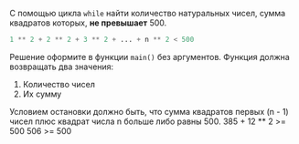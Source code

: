 С помощью цикла `while` найти количество натуральных чисел, 
сумма квадратов которых, **не превышает** 500.
```python
1 ** 2 + 2 ** 2 + 3 ** 2 + ... + n ** 2 < 500
```

Решение оформите в функции `main()` без аргументов.
Функция должна возвращать два значения:
1. Количество чисел
2. Их сумму

<div class="hint">
  Условием остановки должно быть, что сумма квадратов первых (n - 1) чисел плюс 
квадрат числа n больше либо равны 500.
385 + 12 ** 2 >= 500
506 >= 500
</div>
